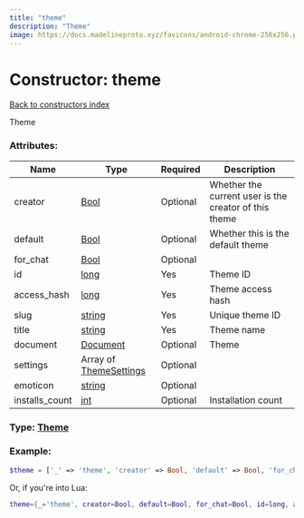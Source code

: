 ```yaml
---
title: "theme"
description: "Theme"
image: https://docs.madelineproto.xyz/favicons/android-chrome-256x256.png
---
```

# Constructor: theme  
[Back to constructors index](index.md)



Theme

### Attributes:

| Name     |    Type       | Required | Description |
|----------|---------------|----------|-------------|
|creator|[Bool](../types/Bool.md) | Optional|Whether the current user is the creator of this theme|
|default|[Bool](../types/Bool.md) | Optional|Whether this is the default theme|
|for\_chat|[Bool](../types/Bool.md) | Optional|
|id|[long](../types/long.md) | Yes|Theme ID|
|access\_hash|[long](../types/long.md) | Yes|Theme access hash|
|slug|[string](../types/string.md) | Yes|Unique theme ID|
|title|[string](../types/string.md) | Yes|Theme name|
|document|[Document](../types/Document.md) | Optional|Theme|
|settings|Array of [ThemeSettings](../types/ThemeSettings.md) | Optional|
|emoticon|[string](../types/string.md) | Optional|
|installs\_count|[int](../types/int.md) | Optional|Installation count|



### Type: [Theme](../types/Theme.md)


### Example:

```php
$theme = ['_' => 'theme', 'creator' => Bool, 'default' => Bool, 'for_chat' => Bool, 'id' => long, 'access_hash' => long, 'slug' => 'string', 'title' => 'string', 'document' => Document, 'settings' => [ThemeSettings, ThemeSettings], 'emoticon' => 'string', 'installs_count' => int];
```  


Or, if you're into Lua:

```lua
theme={_='theme', creator=Bool, default=Bool, for_chat=Bool, id=long, access_hash=long, slug='string', title='string', document=Document, settings={ThemeSettings}, emoticon='string', installs_count=int}

```


